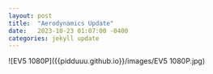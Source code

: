 ```yaml
---
layout: post
title:  "Aerodynamics Update"
date:   2023-10-23 01:07:00 -0400
categories: jekyll update
---
```

![EV5 1080P]({{pidduuu.github.io}}/images/EV5 1080P.jpg)